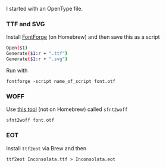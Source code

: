 I started with an OpenType file.

### TTF and SVG

Install [FontForge](https://fontforge.github.io/en-US/) (on Homebrew) and then save this as a script

```bash
Open($1)
Generate($1:r + ".ttf")
Generate($1:r + ".svg")
```

Run with

    fontforge -script name_of_script font.otf

### WOFF

Use [this tool](http://people.mozilla.org/~jkew/woff/) (not on Homebrew) called `sfnt2woff`

    sfnt2woff font.otf

### EOT

Install `ttf2eot` via Brew and then

	ttf2eot Inconsolata.ttf > Inconsolata.eot

